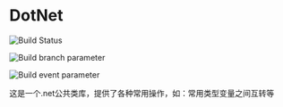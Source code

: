 # DotNet
![Build Status](https://github.com/lhwsa2010/DotNet/actions/workflows/test.yml/badge.svg)

![Build branch parameter](https://github.com/lhwsa2010/DotNet/actions/workflows/test.yml/badge.svg?branch=master)

![Build event parameter](https://github.com/lhwsa2010/DotNet/actions/workflows/test.yml/badge.svg?event=pull_request)

这是一个.net公共类库，提供了各种常用操作，如：常用类型变量之间互转等
